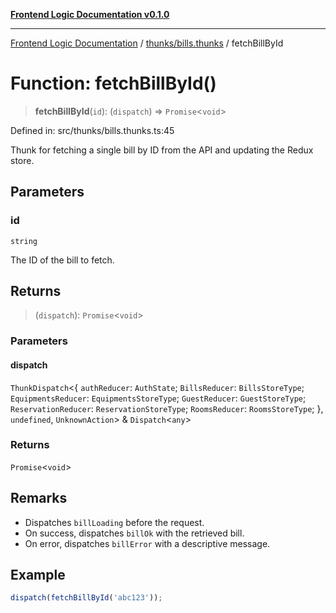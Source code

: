 [**Frontend Logic Documentation v0.1.0**](../../../README.md)

***

[Frontend Logic Documentation](../../../modules.md) / [thunks/bills.thunks](../README.md) / fetchBillById

# Function: fetchBillById()

> **fetchBillById**(`id`): (`dispatch`) => `Promise`\<`void`\>

Defined in: src/thunks/bills.thunks.ts:45

Thunk for fetching a single bill by ID from the API and updating the Redux store.

## Parameters

### id

`string`

The ID of the bill to fetch.

## Returns

> (`dispatch`): `Promise`\<`void`\>

### Parameters

#### dispatch

`ThunkDispatch`\<\{ `authReducer`: `AuthState`; `BillsReducer`: `BillsStoreType`; `EquipmentsReducer`: `EquipmentsStoreType`; `GuestReducer`: `GuestStoreType`; `ReservationReducer`: `ReservationStoreType`; `RoomsReducer`: `RoomsStoreType`; \}, `undefined`, `UnknownAction`\> & `Dispatch`\<`any`\>

### Returns

`Promise`\<`void`\>

## Remarks

- Dispatches `billLoading` before the request.
- On success, dispatches `billOk` with the retrieved bill.
- On error, dispatches `billError` with a descriptive message.

## Example

```ts
dispatch(fetchBillById('abc123'));
```
